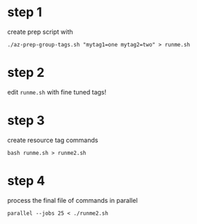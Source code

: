 # step 1

create prep script with
```console
./az-prep-group-tags.sh "mytag1=one mytag2=two" > runme.sh
```

# step 2

edit `runme.sh` with fine tuned tags!

# step 3

create resource tag commands
```console
bash runme.sh > runme2.sh
```
# step 4

process the final file of commands in parallel
```console
parallel --jobs 25 < ./runme2.sh
```

